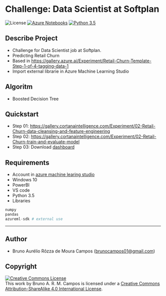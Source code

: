 # Challenge: Data Scientist at Softplan
![License](https://img.shields.io/badge/Code%20License-MIT-blue.svg)
[![Azure Notebooks](https://notebooks.azure.com/launch.png)](https://aka.ms/aml-clone-azure-notebooks)
[![Python 3.5](https://img.shields.io/badge/python-3.5-yellow.svg)](https://www.python.org/downloads/release/python-371/)

## Describe Project
- Challenge for Data Scientist job at Softplan.
- Predicting Retail Churn
- Based in https://gallery.azure.ai/Experiment/Retail-Churn-Template-Step-1-of-4-tagging-data-1
- Import external librarie in Azure Machine Learning Studio

## Algoritm
- Boosted Decision Tree

## Quickstart
- Step 01: https://gallery.cortanaintelligence.com/Experiment/02-Retail-Churn-data-cleansing-and-feature-engineering
- Step 02: https://gallery.cortanaintelligence.com/Experiment/02-Retail-Churn-train-and-evaluate-model
- Step 03: Download [dashboard](data_visualization/)

## Requirements
- Account in [azure machine learing studio](https://studio.azureml.net/)
- Windows 10
- PowerBI
- VS code
- Python 3.5
- Libraries
```python
numpy
pandas
azureml-sdk # external use
```

---

## Author
- Bruno Aurélio Rôzza de Moura Campos (brunocampos01@gmail.com)

## Copyright
<a rel="license" href="http://creativecommons.org/licenses/by-sa/4.0/"><img alt="Creative Commons License" style="border-width:0" src="https://i.creativecommons.org/l/by-sa/4.0/88x31.png" /></a><br />This work by <span xmlns:cc="http://creativecommons.org/ns#" property="cc:attributionName">Bruno A. R. M. Campos</span> is licensed under a <a rel="license" href="http://creativecommons.org/licenses/by-sa/4.0/">Creative Commons Attribution-ShareAlike 4.0 International License</a>.
